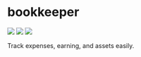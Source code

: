 
# bookkeeper

[![](https://img.shields.io/github/license/xmas-bunch/bookkeeper.svg)](http://www.opensource.org/licenses/MIT)
[![](https://img.shields.io/travis/xmas-bunch/bookkeeper.svg)](https://travis-ci.org/xmas-bunch/bookkeeper)
[![](https://img.shields.io/codecov/c/github/xmas-bunch/bookkeeper.svg)](https://codecov.io/gh/xmas-bunch/bookkeeper)

Track expenses, earning, and assets easily.
